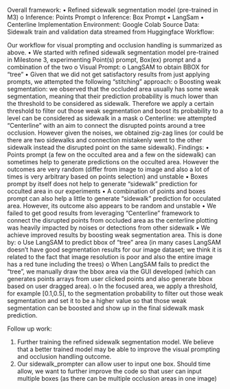 Overall framework: 
•	Refined sidewalk segmentation model (pre-trained in M3)
o	Inference: Points Prompt
o	Inference: Box Prompt
•	LangSam
•	Centerline
Implementation Environment: Google Colab
Source Data: Sidewalk train and validation data streamed from Huggingface
Workflow:

 
Our workflow for visual prompting and occlusion handling is summarized as above. 
•	We started with refined sidewalk segmentation model pre-trained in Milestone 3, experimenting Point(s) prompt, Box(ex) prompt and a combination of the two
o	Visual Prompt: 
o	LangSAM to obtain BBOX for “tree”
•	Given that we did not get satisfactory results from just applying prompts, we attempted the following “stitching” approach:
o	Boosting weak segmentation: we observed that the occluded area usually has some weak segmentation, meaning that their prediction probability is much lower than the threshold to be considered as sidewalk. Therefore we apply a certain threshold to filter out those weak segmentation and boost its probability to a level can be considered as sidewalk in a mask
o	 Centerline: we attempted “Centerline” with an aim to connect the disrupted points around a tree occlusion. However given the noises, we obtained zig-zag lines (or could be there are two sidewalks and connection mistakenly went to the other sidewalk instead the disrupted point on the same sidewalk).
Findings:
•	Points prompt (a few on the occulted area and a few on the sidewalk) can sometimes help to generate predictions on the occulted area. However the outcomes are very random (differ from image to image and also a lot of times is very arbitrary based on points selection) and unstable
•	Boxes prompt by itself does not help to generate “sidewalk” prediction for occulted area in our experiments
•	A combination of points and boxes prompt can also help a little to generate “sidewalk” prediction for occulated area. However, its outcome also appears to be random and unstable
•	We failed to get good results from leveraging “Centerline” framework to connect the disrupted points from occluded area as the centerline plotting was heavily impacted by noises or detections from other sidewalk
•	We achieve improved results by boosting weak segmentation area. This is done by:
o	Use LangSAM to predict bbox of “tree” area (in many cases LangSAM doesn’t have good segmentation results for our image dataset; we think it is related to the fact that image resolution is poor and also the entire image has a red tune including the trees)
o	When LangSAM fails to predict the “tree”, we manually draw the bbox area via the GUI developed (which can generates points arrays from user clicked points and also generate bbox based on user dragged area). 
o	In the focused area, we apply a threshold, for example [0.1,0.5], to the segmentation probability to filter out those weak segmentation and set it to be a higher value so that those weak segmentation can be boosted and show up in the final sidewalk mask prediction. 

Follow up work:
1.	Further training the refined sidewalk segmentation model. We believe that a better trained model may be able to improve the visual prompting and occlusion handling outcome. 
2.	Our sidewalk_prompter can allow user to input one box. Should time allow, we want to further improve the code so that user can input multiple boxes (as there can be multiple occlusion areas in one image)
